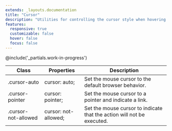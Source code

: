 ```yaml
---
extends: _layouts.documentation
title: "Cursor"
description: "Utilities for controlling the cursor style when hovering over an element."
features:
  responsive: true
  customizable: false
  hover: false
  focus: false
---
```


@include('_partials.work-in-progress')

<div class="border-t border-grey-lighter">
    <table class="w-full text-left" style="border-collapse: collapse;">
        <colgroup>
            <col class="w-1/4">
            <col class="w-1/4">
            <col>
        </colgroup>
        <thead>
          <tr>
              <th class="text-sm font-semibold text-grey-darker p-2 bg-grey-lightest">Class</th>
              <th class="text-sm font-semibold text-grey-darker p-2 bg-grey-lightest">Properties</th>
              <th class="text-sm font-semibold text-grey-darker p-2 bg-grey-lightest">Description</th>
          </tr>
        </thead>
        <tbody class="align-baseline">
            <tr>
                <td class="p-2 border-t border-smoke font-mono text-xs text-purple-dark">.cursor-auto</td>
                <td class="p-2 border-t border-smoke font-mono text-xs text-blue-dark">cursor: auto;</td>
                <td class="p-2 border-t border-smoke text-sm text-grey-darker">Set the mouse cursor to the default browser behavior.</td>
            </tr>
            <tr>
                <td class="p-2 border-t border-smoke font-mono text-xs text-purple-dark">.cursor-pointer</td>
                <td class="p-2 border-t border-smoke font-mono text-xs text-blue-dark">cursor: pointer;</td>
                <td class="p-2 border-t border-smoke text-sm text-grey-darker">Set the mouse cursor to a pointer and indicate a link.</td>
            </tr>
            <tr>
                <td class="p-2 border-t border-smoke font-mono text-xs text-purple-dark">.cursor-not-allowed</td>
                <td class="p-2 border-t border-smoke font-mono text-xs text-blue-dark">cursor: not-allowed;</td>
                <td class="p-2 border-t border-smoke text-sm text-grey-darker">Set the mouse cursor to indicate that the action will not be executed.</td>
            </tr>
        </tbody>
    </table>
</div>

